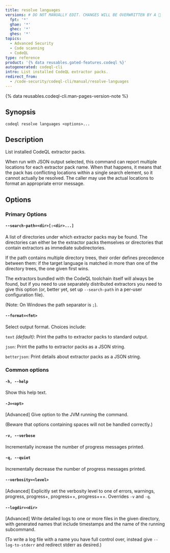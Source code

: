 ```yaml
---
title: resolve languages
versions: # DO NOT MANUALLY EDIT. CHANGES WILL BE OVERWRITTEN BY A 🤖
  fpt: '*'
  ghae: '*'
  ghec: '*'
  ghes: '*'
topics:
  - Advanced Security
  - Code scanning
  - CodeQL
type: reference
product: '{% data reusables.gated-features.codeql %}'
autogenerated: codeql-cli
intro: List installed CodeQL extractor packs.
redirect_from:
  - /code-security/codeql-cli/manual/resolve-languages
---
```



<!-- Content after this section is automatically generated -->

{% data reusables.codeql-cli.man-pages-version-note %}

## Synopsis

```shell copy
codeql resolve languages <options>...
```

## Description

List installed CodeQL extractor packs.

When run with JSON output selected, this command can report multiple
locations for each extractor pack name. When that happens, it means that
the pack has conflicting locations within a single search element, so it
cannot actually be resolved. The caller may use the actual locations to
format an appropriate error message.

## Options

### Primary Options

#### `--search-path=<dir>[:<dir>...]` <!-- markdownlint-disable-line heading-increment -->

A list of directories under which extractor packs may be found. The
directories can either be the extractor packs themselves or directories
that contain extractors as immediate subdirectories.

If the path contains multiple directory trees, their order defines
precedence between them: if the target language is matched in more than
one of the directory trees, the one given first wins.

The extractors bundled with the CodeQL toolchain itself will always be
found, but if you need to use separately distributed extractors you need
to give this option (or, better yet, set up `--search-path` in a
per-user configuration file).

(Note: On Windows the path separator is `;`).

#### `--format=<fmt>`

Select output format. Choices include:

`text` _(default)_: Print the paths to extractor packs to standard
output.

`json`: Print the paths to extractor packs as a JSON string.

`betterjson`: Print details about extractor packs as a JSON string.

### Common options

#### `-h, --help`

Show this help text.

#### `-J=<opt>`

\[Advanced] Give option to the JVM running the command.

(Beware that options containing spaces will not be handled correctly.)

#### `-v, --verbose`

Incrementally increase the number of progress messages printed.

#### `-q, --quiet`

Incrementally decrease the number of progress messages printed.

#### `--verbosity=<level>`

\[Advanced] Explicitly set the verbosity level to one of errors,
warnings, progress, progress+, progress++, progress+++. Overrides `-v`
and `-q`.

#### `--logdir=<dir>`

\[Advanced] Write detailed logs to one or more files in the given
directory, with generated names that include timestamps and the name of
the running subcommand.

(To write a log file with a name you have full control over, instead
give `--log-to-stderr` and redirect stderr as desired.)
